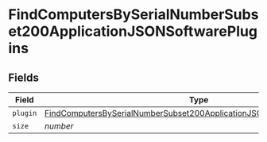 # FindComputersBySerialNumberSubset200ApplicationJSONSoftwarePlugins


## Fields

| Field                                                                                                                                                                           | Type                                                                                                                                                                            | Required                                                                                                                                                                        | Description                                                                                                                                                                     | Example                                                                                                                                                                         |
| ------------------------------------------------------------------------------------------------------------------------------------------------------------------------------- | ------------------------------------------------------------------------------------------------------------------------------------------------------------------------------- | ------------------------------------------------------------------------------------------------------------------------------------------------------------------------------- | ------------------------------------------------------------------------------------------------------------------------------------------------------------------------------- | ------------------------------------------------------------------------------------------------------------------------------------------------------------------------------- |
| `plugin`                                                                                                                                                                        | [FindComputersBySerialNumberSubset200ApplicationJSONSoftwarePluginsPlugin](../../models/operations/findcomputersbyserialnumbersubset200applicationjsonsoftwarepluginsplugin.md) | :heavy_minus_sign:                                                                                                                                                              | N/A                                                                                                                                                                             |                                                                                                                                                                                 |
| `size`                                                                                                                                                                          | *number*                                                                                                                                                                        | :heavy_minus_sign:                                                                                                                                                              | N/A                                                                                                                                                                             | 1                                                                                                                                                                               |